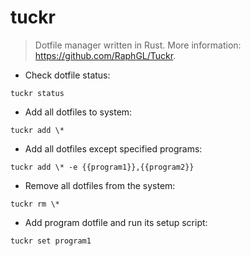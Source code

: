 # tuckr

> Dotfile manager written in Rust.
> More information: <https://github.com/RaphGL/Tuckr>.

- Check dotfile status:

`tuckr status`

- Add all dotfiles to system:

`tuckr add \*`

- Add all dotfiles except specified programs:

`tuckr add \* -e {{program1}},{{program2}}`

- Remove all dotfiles from the system:

`tuckr rm \*`

- Add program dotfile and run its setup script:

`tuckr set program1`
